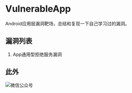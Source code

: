 # VulnerableApp

Android应用层漏洞靶场，总结和复现一下自己学习过的漏洞。


## 漏洞列表

1. App通用型拒绝服务漏洞



## 此外

![微信公众号](./assets/link.png)
